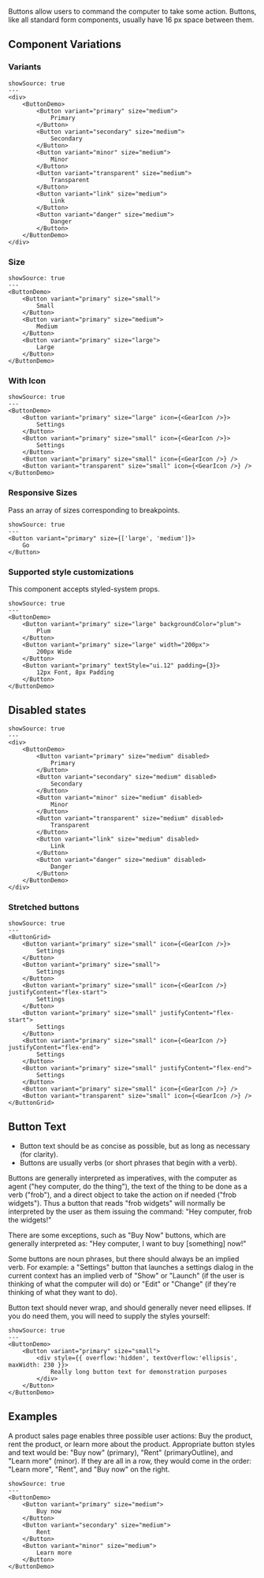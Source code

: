 Buttons allow users to command the computer to take some action. Buttons, like all standard form components, usually have 16 px space between them.

## Component Variations

### Variants

```react
showSource: true
---
<div>
	<ButtonDemo>
		<Button variant="primary" size="medium">
			Primary
		</Button>
		<Button variant="secondary" size="medium">
			Secondary
		</Button>
		<Button variant="minor" size="medium">
			Minor
		</Button>
		<Button variant="transparent" size="medium">
			Transparent
		</Button>
		<Button variant="link" size="medium">
			Link
		</Button>
		<Button variant="danger" size="medium">
			Danger
		</Button>
	</ButtonDemo>
</div>
```

### Size

```react
showSource: true
---
<ButtonDemo>
	<Button variant="primary" size="small">
		Small
	</Button>
	<Button variant="primary" size="medium">
		Medium
	</Button>
	<Button variant="primary" size="large">
		Large
	</Button>
</ButtonDemo>
```

### With Icon

```react
showSource: true
---
<ButtonDemo>
	<Button variant="primary" size="large" icon={<GearIcon />}>
		Settings
	</Button>
	<Button variant="primary" size="small" icon={<GearIcon />}>
		Settings
	</Button>
	<Button variant="primary" size="small" icon={<GearIcon />} />
	<Button variant="transparent" size="small" icon={<GearIcon />} />
</ButtonDemo>
```

### Responsive Sizes

Pass an array of sizes corresponding to breakpoints.

```react
showSource: true
---
<Button variant="primary" size={['large', 'medium']}>
	Go
</Button>
```

### Supported style customizations

This component accepts styled-system props.

```react
showSource: true
---
<ButtonDemo>
	<Button variant="primary" size="large" backgroundColor="plum">
		Plum
	</Button>
	<Button variant="primary" size="large" width="200px">
		200px Wide
	</Button>
	<Button variant="primary" textStyle="ui.12" padding={3}>
		12px Font, 8px Padding
	</Button>
</ButtonDemo>
```

## Disabled states

```react
showSource: true
---
<div>
	<ButtonDemo>
		<Button variant="primary" size="medium" disabled>
			Primary
		</Button>
		<Button variant="secondary" size="medium" disabled>
			Secondary
		</Button>
		<Button variant="minor" size="medium" disabled>
			Minor
		</Button>
		<Button variant="transparent" size="medium" disabled>
			Transparent
		</Button>
		<Button variant="link" size="medium" disabled>
			Link
		</Button>
		<Button variant="danger" size="medium" disabled>
			Danger
		</Button>
	</ButtonDemo>
</div>
```

### Stretched buttons

```react
showSource: true
---
<ButtonGrid>
	<Button variant="primary" size="small" icon={<GearIcon />}>
		Settings
	</Button>
	<Button variant="primary" size="small">
		Settings
	</Button>
	<Button variant="primary" size="small" icon={<GearIcon />} justifyContent="flex-start">
		Settings
	</Button>
	<Button variant="primary" size="small" justifyContent="flex-start">
		Settings
	</Button>
	<Button variant="primary" size="small" icon={<GearIcon />} justifyContent="flex-end">
		Settings
	</Button>
	<Button variant="primary" size="small" justifyContent="flex-end">
		Settings
	</Button>
	<Button variant="primary" size="small" icon={<GearIcon />} />
	<Button variant="transparent" size="small" icon={<GearIcon />} />
</ButtonGrid>
```

## Button Text

- Button text should be as concise as possible, but as long as necessary (for clarity).
- Buttons are usually verbs (or short phrases that begin with a verb).

Buttons are generally interpreted as imperatives, with the computer as agent ("hey computer, do the thing"), the text of the thing to be done as a verb ("frob"), and a direct object to take the action on if needed ("frob widgets"). Thus a button that reads "frob widgets" will normally be interpreted by the user as them issuing the command: "Hey computer, frob the widgets!"

There are some exceptions, such as "Buy Now" buttons, which are generally interpreted as: "Hey computer, I want to buy [something] now!"

Some buttons are noun phrases, but there should always be an implied verb. For example: a "Settings" button that launches a settings dialog in the current context has an implied verb of "Show" or "Launch" (if the user is thinking of what the computer will do) or "Edit" or "Change" (if they're thinking of what they want to do).

Button text should never wrap, and should generally never need ellipses. If you do need them, you will need to supply the styles yourself:

```react
showSource: true
---
<ButtonDemo>
	<Button variant="primary" size="small">
		<div style={{ overflow:'hidden', textOverflow:'ellipsis', maxWidth: 230 }}>
			Really long button text for demonstration purposes
		</div>
	</Button>
</ButtonDemo>
```

## Examples

A product sales page enables three possible user actions: Buy the product, rent the product, or learn more about the product. Appropriate button styles and text would be: "Buy now" (primary), "Rent" (primaryOutline), and "Learn more" (minor). If they are all in a row, they would come in the order: "Learn more", "Rent", and "Buy now" on the right.

```react
showSource: true
---
<ButtonDemo>
	<Button variant="primary" size="medium">
		Buy now
	</Button>
	<Button variant="secondary" size="medium">
		Rent
	</Button>
	<Button variant="minor" size="medium">
		Learn more
	</Button>
</ButtonDemo>
```
